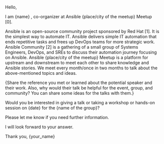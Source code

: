 Hello,
 
I am {name} , co-organizer at Ansible {place/city of the meetup} Meetup [0].

Ansible is an open-source community project sponsored by Red Hat [1].
It is the simplest way to automate IT. Ansible delivers simple IT automation that ends repetitive tasks and frees up DevOps teams for more strategic work.
Ansible Community [2] is a gathering of a small group of Systems Engineers, DevOps, and SREs to discuss their automation journey focusing on Ansible.
Ansible {place/city of the meetup} Meetup is a platform for upstream and downstream to meet each other to share knowledge and Ansible stories.
We meet every month/once in two months to talk about the above-mentioned topics and ideas. 

{Share the reference you met or learned about the potential speaker and their work. Also, why would their talk be helpful for the event, group, and community? You can share some ideas for the talks with them.} 

Would you be interested in giving a talk or taking a workshop or hands-on session on {date} for the {name of the group}?

Please let me know if you need further information.

I will look forward to your answer.

Thank you,
{your_name}
